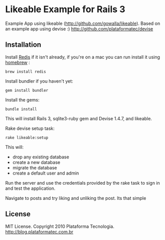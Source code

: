 # Likeable Example for Rails 3

Example App using likeable (http://github.com/gowalla/likeable). Based on an example app using devise :) http://github.com/plataformatec/devise

## Installation

Install [Redis](http://redis.io/) if it isn't already, if you're on a mac you can run install it using [homebrew](http://mxcl.github.com/homebrew/) :

```
brew install redis
```


Install bundler if you haven't yet:

```
gem install bundler
```

Install the gems:

```
bundle install
```

This will install Rails 3, sqlite3-ruby gem and Devise 1.4.7, and likeable.

Rake devise setup task:

```
rake likeable:setup
```

This will:

* drop any existing database
* create a new database
* migrate the database
* create a default user and admin

Run the server and use the credentials provided by the rake task to sign in and test the application.

Navigate to posts and try liking and unliking the post. Its that simple

## License

MIT License. Copyright 2010 Plataforma Tecnologia. http://blog.plataformatec.com.br
